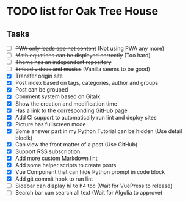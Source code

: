 # TODO list for Oak Tree House

## Tasks

- [ ] <del>PWA only loads app not content</del> (Not using PWA any more)
- [ ] <del>Math equations can be displayed correctly</del> (Too hard)
- [ ] <del>Theme has an independent repository</del>
- [ ] <del>Embed videos and musics</del> (Vanilla seems to be good)
- [x] Transfer origin site
- [x] Post index based on tags, categories, author and groups
- [x] Post can be grouped
- [x] Comment system based on Gitalk
- [x] Show the creation and modification time
- [x] Has a link to the corresponding GitHub page
- [x] Add CI support to automatically run lint and deploy sites
- [x] Picture has fullscreen mode
- [x] Some answer part in my Python Tutorial can be hidden (Use detail bloclk)
- [x] Can view the front matter of a post (Use GitHub)
- [x] Support RSS subscription
- [x] Add more custom Markdown lint
- [x] Add some helper scripts to create posts
- [x] Vue Component that can hide Python prompt in code block
- [x] Add git commit hook to run lint
- [ ] Sidebar can display h1 to h4 toc (Wait for VuePress to release)
- [ ] Search bar can search all text (Wait for Algolia to approve)
